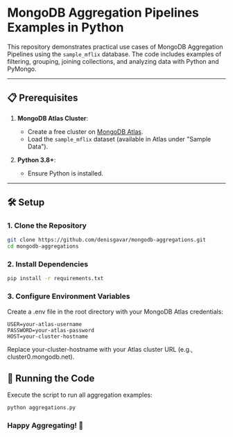 # MongoDB Aggregation Pipelines Examples in Python  

This repository demonstrates practical use cases of MongoDB Aggregation Pipelines using the `sample_mflix` database. The code includes examples of filtering, grouping, joining collections, and analyzing data with Python and PyMongo.  

---

## 📋 Prerequisites  
1. **MongoDB Atlas Cluster**:  
   - Create a free cluster on [MongoDB Atlas](https://www.mongodb.com/atlas).  
   - Load the `sample_mflix` dataset (available in Atlas under "Sample Data").  

2. **Python 3.8+**:  
   - Ensure Python is installed.  

---

## 🛠️ Setup  

### 1. Clone the Repository  
```bash  
git clone https://github.com/denisgavar/mongodb-aggregations.git  
cd mongodb-aggregations
```

### 2. Install Dependencies
```bash
pip install -r requirements.txt  
```

### 3. Configure Environment Variables
Create a .env file in the root directory with your MongoDB Atlas credentials:

```plaintext
USER=your-atlas-username  
PASSWORD=your-atlas-password  
HOST=your-cluster-hostname
```
Replace your-cluster-hostname with your Atlas cluster URL (e.g., cluster0.mongodb.net).

## 🚀 Running the Code
Execute the script to run all aggregation examples:

```bash
python aggregations.py  
```

### Happy Aggregating! 🚀
